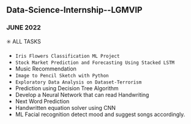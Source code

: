 ## Data-Science-Internship--LGMVIP
### JUNE 2022
<bold>✳️ ALL TASKS</bold>
- `Iris Flowers Classification ML Project`
- `Stock Market Prediction and Forecasting Using Stacked LSTM`
- Music Recommendation
- `Image to Pencil Sketch with Python`
- `Exploratory Data Analysis on Dataset-Terrorism`
- Prediction using Decision Tree Algorithm
- Develop a Neural Network that can read Handwriting
- Next Word Prediction
- Handwritten equation solver using CNN
- ML Facial recognition detect mood and suggest songs accordingly.
